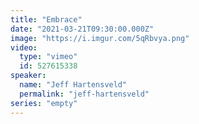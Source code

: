 ```yaml
---
title: "Embrace"
date: "2021-03-21T09:30:00.000Z"
image: "https://i.imgur.com/5qRbvya.png"
video:
  type: "vimeo"
  id: 527615338
speaker:
  name: "Jeff Hartensveld"
  permalink: "jeff-hartensveld"
series: "empty"
---
```

